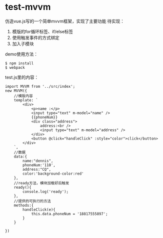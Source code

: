 # test-mvvm
仿造vue.js写的一个简单mvvm框架，实现了主要功能
待实现：
1. 模版的for循环标签、if/else标签
2. 使用触发事件的方式绑定
3. 加入子模块


demo使用方法：

    $ npm install
    $ webpack
    
test.js里的内容：

    import MVVM from '../src/index';
    new MVVM({
        //模版内容
        template: `
            <div>
                <p>name :</p> 
                <input type="text" m-model="name" />
                {{phoneNum}}
                <div class="address">
                    address:<br />
                    <input type="text" m-model="address" />
                </div>
                <button @click="handleClick" :style="color">click</button>
            </div>
        `,
        //数据
        data:{
            name:"dennis",
            phoneNum:'110',
            address:"CQ",
            color:'background-color:red'
        },
        //ready方法，模块加载好后触发
        ready(){
            console.log('ready');
        },
        //提供的可执行的方法
        methods:{
            handleClick(e){
                this.data.phoneNum = '18817555897';
            }
        }

    })
    
